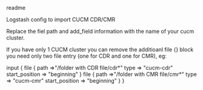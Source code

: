 <snippet>
  <content><![CDATA[
# ${1:Logstash Config to import CUCM CDR/CMR}
TODO: Write a project description
## Installation
Copy the config file in /etc/logstash/conf.d/ and change the folder in cucm.conf
## Usage
TODO: Write usage instructions
## Contributing
1. Fork it!
2. Create your feature branch: `git checkout -b my-new-feature`
3. Commit your changes: `git commit -am 'Add some feature'`
4. Push to the branch: `git push origin my-new-feature`
5. Submit a pull request :D
## History
TODO: Write history
## Credits
TODO: Write credits
## License
TODO: Write license
]]></content>
  <tabTrigger>readme</tabTrigger>
</snippet>


Logstash config to import CUCM CDR/CMR

Replace the fiel path and add_field information with the name of your cucm cluster.

If you have only 1 CUCM cluster you can remove the additioanl file {} block you need only two file entry (one for CDR and one for CMR), eg:

input {
        file {
                path =>"/folder with CDR file/cdr*"
                type => "cucm-cdr"
                start_position => "beginning"
        }
        file {
                path =>"/folder with CMR file/cmr*"
                type => "cucm-cmr"
                start_position => "beginning"
        } 
}
